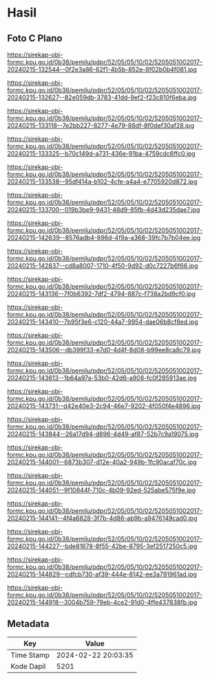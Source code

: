 # Hasil

## Foto C Plano

https://sirekap-obj-formc.kpu.go.id/0b38/pemilu/pdpr/52/05/05/10/02/5205051002017-20240215-132544--0f2e3a86-62f1-4b5b-852e-8f02b0b4f081.jpg

https://sirekap-obj-formc.kpu.go.id/0b38/pemilu/pdpr/52/05/05/10/02/5205051002017-20240215-132627--82e059db-3783-41dd-9ef2-f23c810f6eba.jpg

https://sirekap-obj-formc.kpu.go.id/0b38/pemilu/pdpr/52/05/05/10/02/5205051002017-20240215-133118--7e2bb227-8277-4e79-88df-8f0def30af28.jpg

https://sirekap-obj-formc.kpu.go.id/0b38/pemilu/pdpr/52/05/05/10/02/5205051002017-20240215-133325--b70c149d-a731-436e-91ba-4759cdc6ffc0.jpg

https://sirekap-obj-formc.kpu.go.id/0b38/pemilu/pdpr/52/05/05/10/02/5205051002017-20240215-133538--95df414a-b102-4cfe-a4a4-e7705920d872.jpg

https://sirekap-obj-formc.kpu.go.id/0b38/pemilu/pdpr/52/05/05/10/02/5205051002017-20240215-133700--019b3be9-9431-48d9-85fb-4d43d235dae7.jpg

https://sirekap-obj-formc.kpu.go.id/0b38/pemilu/pdpr/52/05/05/10/02/5205051002017-20240215-142639--8576adb4-896d-4f9a-a368-39fc7b7b04ee.jpg

https://sirekap-obj-formc.kpu.go.id/0b38/pemilu/pdpr/52/05/05/10/02/5205051002017-20240215-142837--cd8a8007-1710-4f50-9d92-d0c7227b6f66.jpg

https://sirekap-obj-formc.kpu.go.id/0b38/pemilu/pdpr/52/05/05/10/02/5205051002017-20240215-143136--7f0b6392-7df2-4794-887c-f738a2bd9cf0.jpg

https://sirekap-obj-formc.kpu.go.id/0b38/pemilu/pdpr/52/05/05/10/02/5205051002017-20240215-143410--7b95f3e6-c120-44a7-9954-dae06b8cf8ed.jpg

https://sirekap-obj-formc.kpu.go.id/0b38/pemilu/pdpr/52/05/05/10/02/5205051002017-20240215-143506--db399f33-e7d0-4d4f-8d08-b99ee8ca8c79.jpg

https://sirekap-obj-formc.kpu.go.id/0b38/pemilu/pdpr/52/05/05/10/02/5205051002017-20240215-143613--1b64a97a-53b0-42d6-a908-fc0f285913ae.jpg

https://sirekap-obj-formc.kpu.go.id/0b38/pemilu/pdpr/52/05/05/10/02/5205051002017-20240215-143731--d42e40e3-2c94-46e7-9202-4f050f4e4896.jpg

https://sirekap-obj-formc.kpu.go.id/0b38/pemilu/pdpr/52/05/05/10/02/5205051002017-20240215-143844--26a17d94-d896-4d49-af87-52b7c9a19075.jpg

https://sirekap-obj-formc.kpu.go.id/0b38/pemilu/pdpr/52/05/05/10/02/5205051002017-20240215-144001--6873b307-d12e-40a2-949b-1fc90acaf70c.jpg

https://sirekap-obj-formc.kpu.go.id/0b38/pemilu/pdpr/52/05/05/10/02/5205051002017-20240215-144051--9f10844f-710c-4b09-92ed-525abe575f9e.jpg

https://sirekap-obj-formc.kpu.go.id/0b38/pemilu/pdpr/52/05/05/10/02/5205051002017-20240215-144141--4f4a6828-3f7b-4d86-ab9b-a9476149cad0.jpg

https://sirekap-obj-formc.kpu.go.id/0b38/pemilu/pdpr/52/05/05/10/02/5205051002017-20240215-144227--bde81678-8f55-42be-8795-3ef2517250c5.jpg

https://sirekap-obj-formc.kpu.go.id/0b38/pemilu/pdpr/52/05/05/10/02/5205051002017-20240215-144829--cdfcb730-af39-444e-8142-ee3a791961ad.jpg

https://sirekap-obj-formc.kpu.go.id/0b38/pemilu/pdpr/52/05/05/10/02/5205051002017-20240215-144918--3004b759-79eb-4ce2-91d0-4ffe437838fb.jpg


## Metadata

| Key        | Value               |
| ---------- | ------------------- |
| Time Stamp | 2024-02-22 20:03:35 |
| Kode Dapil | 5201                |



